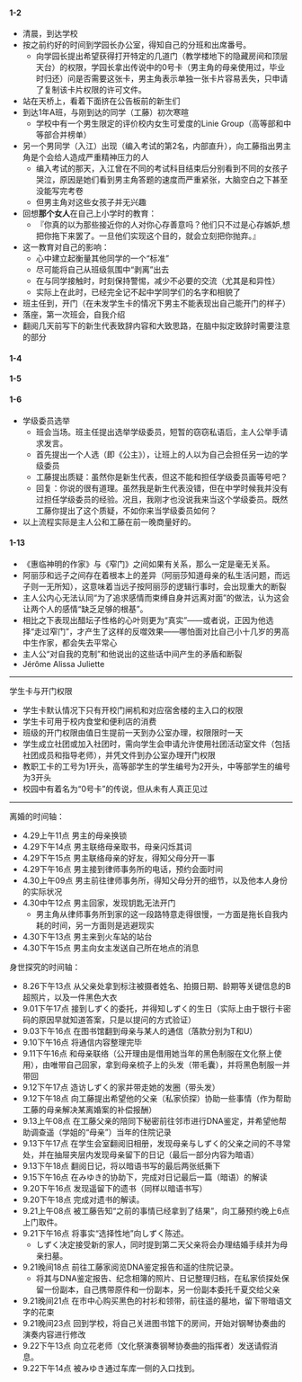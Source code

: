 #### 1-2

* 清晨，到达学校
* 按之前约好的时间到学园长办公室，得知自己的分班和出席番号。
    * 向学园长提出希望获得打开特定的几道门（教学楼地下的隐藏房间和顶层天台）的权限，学园长拿出传说中的0号卡（男主角的母亲使用过，毕业时归还）问是否需要这张卡，男主角表示单独一张卡片容易丢失，只申请了复制该卡片权限的许可文件。
* 站在天桥上，看着下面挤在公告板前的新生们
* 到达1年A班，与刚到达的同学（工藤）初次寒暄
    * 学校中有一个男生限定的评价校内女生可爱度的Linie Group（高等部和中等部合并榜单）
* 另一个男同学（入江）出现（编入考试的第2名，内部直升），向工藤指出男主角是个会给人造成严重精神压力的人
    * 编入考试的那天，入江曾在不同的考试科目结束后分别看到不同的女孩子哭泣，原因是她们看到男主角答题的速度而严重紧张，大脑空白之下甚至没能写完考卷
    * 但男主角对这些女孩子并无兴趣
* 回想**那个女人**在自己上小学时的教育：
    * 『你真的以为那些接近你的人对你心存善意吗？他们只不过是心存嫉妒,想把你拖下来罢了。一旦他们实现这个目的，就会立刻把你抛弃。』
* 这一教育对自己的影响：
    * 心中建立起衡量其他同学的一个“标准”
    * 尽可能将自己从班级氛围中“剥离”出去
    * 在与同学接触时，时刻保持警惕，减少不必要的交流（尤其是和异性）
    * 实际上在此时，已经完全记不起中学同学们的名字和相貌了
* 班主任到，开门（在未发学生卡的情况下男主不能表现出自己能开门的样子）
* 落座，第一次班会，自我介绍
* 翻阅几天前写下的新生代表致辞内容和大致思路，在脑中拟定致辞时需要注意的部分

#### 1-4

#### 1-5

#### 1-6

* 学级委员选举
   * 班会当场。班主任提出选举学级委员，短暂的窃窃私语后，主人公举手请求发言。
   * 首先提出一个人选（即《公主》），让班上的人以为自己会担任另一边的学级委员
   * 工藤提出质疑：虽然你是新生代表，但这不能和担任学级委员画等号吧？
   * 回复：你说的很有道理。虽然我是新生代表没错，但在中学时候我并没有过担任学级委员的经验。况且，我刚才也没说我来当这个学级委员。既然工藤你提出了这个质疑，不如你来当学级委员如何？
* 以上流程实际是主人公和工藤在前一晚商量好的。

#### 1-13

* 《惠临神明的作家》与《窄门》之间如果有关系，那么一定是毫无关系。
* 阿丽莎和远子之间存在着根本上的差异（阿丽莎知道母亲的私生活问题，而远子则一无所知），这意味着当远子按阿丽莎的逻辑行事时，会出现重大的断裂
* 主人公内心无法认同“为了追求感情而束缚自身并远离对面”的做法，认为这会让两个人的感情“缺乏足够的根基”。
* 相比之下表现出醋坛子性格的心叶则更为“真实”——或者说，正因为他选择“走过窄门”，才产生了这样的反噬效果——哪怕面对比自己小十几岁的男高中生作家，都会失去平常心
* 主人公“对自我的克制”和他说出的这些话中间产生的矛盾和断裂
* Jérôme Alissa Juliette

***

学生卡与开门权限

* 学生卡默认情况下只有开校门闸机和对应宿舍楼的主入口的权限
* 学生卡可用于校内食堂和便利店的消费
* 班级的开门权限由值日生提前一天到办公室办理，权限限时一天
* 学生成立社团或加入社团时，需向学生会申请允许使用社团活动室文件（包括社团成员和指导老师），并凭文件到办公室办理开门权限
* 教职工卡的工号为1开头，高等部学生的学生编号为2开头，中等部学生的编号为3开头
* 校园中有着名为“0号卡”的传说，但从未有人真正见过

***

离婚的时间轴：

* 4.29上午11点 男主的母亲换锁
* 4.29下午14点 男主联络母亲取书，母亲闪烁其词
* 4.29下午15点 男主联络母亲的好友，得知父母分开一事
* 4.29下午16点 男主接到律师事务所的电话，预约会面时间
* 4.30上午09点 男主前往律师事务所，得知父母分开的细节，以及他本人身份的实际状况
* 4.30中午12点 男主回家，发现钥匙无法开门
    * 男主角从律师事务所到家的这一段路特意走得很慢，一方面是拖长自我内耗的时间，另一方面则是逃避现实
* 4.30下午13点 男主来到火车站的站台
* 4.30下午15点 男主向女主发送自己所在地点的消息

身世探究的时间轴：

* 8.26下午13点 从父亲处拿到标注被摄者姓名、拍摄日期、龄期等关键信息的B超照片，以及一件黑色大衣
* 9.01下午17点 接到しずく的委托，并得知しずく的生日（实际上由于银行卡密码的原因早就知道答案，只是以提问的方式验证）
* 9.03下午16点 在图书馆翻到母亲与某人的通信（落款分别为T和U）
* 9.10下午16点 将通信内容整理完毕
* 9.11下午16点 和母亲联络（公开理由是借用她当年的黑色制服在文化祭上使用），由唯带自己回家，拿到母亲梳子上的头发（带毛囊），并将黑色制服一并带回
* 9.12下午17点 造访しずく的家并带走她的发圈（带头发）
* 9.12下午18点 向工藤提出希望他的父亲（私家侦探）协助一些事情（作为帮助工藤的母亲解决某离婚案的补偿报酬）
* 9.13上午08点 在工藤父亲的陪同下秘密前往邻市进行DNA鉴定，并希望他帮助调查遥（学姐的“母亲”）当年的住院记录
* 9.13下午17点 在学生会室翻阅旧相册，发现母亲与しずく的父亲之间的不寻常处，并在抽屉夹层内发现母亲留下的日记（最后一部分内容为暗语）
* 9.13下午18点 翻阅日记，将以暗语书写的最后两张纸撕下
* 9.15下午16点 在みゆき的协助下，完成对日记最后一篇（暗语）的解读
* 9.20下午16点 发现遥留下的遗书（同样以暗语书写）
* 9.20下午18点 完成对遗书的解读。
* 9.21上午08点 被工藤告知“之前的事情已经拿到了结果”，向工藤预约晚上6点上门取件。
* 9.21下午16点 将事实“选择性地”向しずく陈述。
   * しずく决定接受新的家人，同时提到第二天父亲将会办理结婚手续并为母亲扫墓。
* 9.21晚间18点 前往工藤家阅览DNA鉴定报告和遥的住院记录。
   * 将其与DNA鉴定报告、纪念相簿的照片、日记整理归档，在私家侦探处保留一份副本，自己携带原件和一份副本，另一份副本委托千夏交给父亲
* 9.21晚间21点 在市中心购买黑色的衬衫和领带，前往遥的墓地，留下带暗语文字的花束
* 9.21晚间23点 回到学校，将自己关进图书馆下的房间，开始对钢琴协奏曲的演奏内容进行修改
* 9.22下午13点 向立花老师（文化祭演奏钢琴协奏曲的指挥者）发送请假消息。
* 9.22下午14点 被みゆき通过车库一侧的入口找到。
